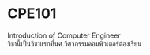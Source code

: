 # CPE101
Introduction of Computer Engineer <br>
วิชานี้เป็นวิชาแรกที่นศ.วิศวกรรมคอมพิวเตอร์ต้องเรียน
